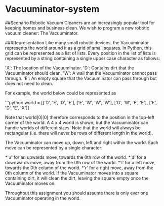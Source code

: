 # Vacuuminator-system

##Scenario
Robotic Vacuum Cleaners are an increasingly popular tool for keeping homes and business clean. We wish to program a new robotic vacuum cleaner: The Vacuuminator.

###Representation
Like many small robotic devices, the Vacuuminator represents the world around it as a grid of small squares. In Python, this grid can be represented as a list of lists. Every position in the list of lists is represented by a string containing a single upper case character as follows:

'X': The location of the Vacuuminator.
'D': Contains dirt that the Vacuuminator should clean.
'W': A wall that the Vacuuminator cannot pass through.
'E': An empty square that the Vacuuminator can pass through but does not need to clean.

For example, the world below could be represented as

'''python
world = [['D', 'E', 'D', 'E'], 
['E', 'W', 'W', 'W'], 
['D', 'W', 'E', 'E'],
['E', 'D', 'E', 'X']]


Note that world[0][0] therefore corresponds to the position in the top-left corner of the world. A 4 x 4 world is shown, but the Vacuuminator can handle worlds of different sizes. Note that the world will always be rectangular (i.e. there will never be rows of different length in the world).

The Vacuuminator can move up, down, left and right within the world. Each move can be represented by a single character:

*'u' for an upwards move, towards the 0th row of the world.
*'d' for a downwards move, away from the 0th row of the world.
*'l' for a left move, towards the 0th column of the world.
*'r' for a right move, away from the 0th column of the world.
If the Vacuuminator moves into a square containing dirt, it will clean the dirt, leaving the square empty once the Vacuuminator moves on.

Throughout this assignment you should assume there is only ever one Vacuuminator operating in the world.
